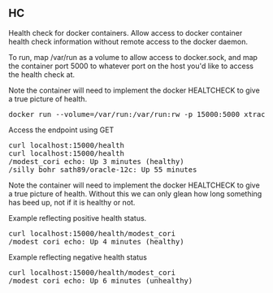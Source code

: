## HC

Health check for docker containers. Allow access to docker container health check information without remote access to the docker daemon.

To run, map /var/run as a volume to allow access to docker.sock, and map
the container port 5000 to whatever port on the host you'd like to
access the health check at.

Note the container will need to implement the docker HEALTCHECK to
give a true picture of health.

<pre>
docker run --volume=/var/run:/var/run:rw -p 15000:5000 xtracdev/hc
</pre>

Access the endpoint using GET

<pre>
curl localhost:15000/health
curl localhost:15000/health
/modest_cori echo: Up 3 minutes (healthy)
/silly_bohr sath89/oracle-12c: Up 55 minutes
</pre>

Note the container will need to implement the docker HEALTCHECK to
give a true picture of health. Without this we can only glean how long
something has beed up, not if it is healthy or not.

Example reflecting positive health status.

<pre>
curl localhost:15000/health/modest_cori
/modest_cori echo: Up 4 minutes (healthy)
</pre>

Example reflecting negative health status

<pre>
curl localhost:15000/health/modest_cori
/modest_cori echo: Up 6 minutes (unhealthy)
</pre>
